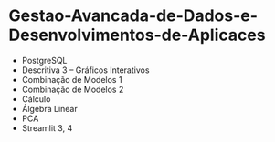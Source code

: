# Gestao-Avancada-de-Dados-e-Desenvolvimentos-de-Aplicaces
- PostgreSQL
- Descritiva 3 – Gráficos Interativos
- Combinação de Modelos 1
- Combinação de Modelos 2
- Cálculo
- Álgebra Linear
- PCA
- Streamlit 3, 4
